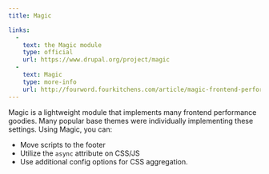 ```yaml
---
title: Magic

links:
  -
    text: the Magic module
    type: official
    url: https://www.drupal.org/project/magic
  -
    text: Magic
    type: more-info
    url: http://fourword.fourkitchens.com/article/magic-frontend-performance-all-themes
---
```


Magic is a lightweight module that implements many frontend performance goodies. Many popular base themes were individually implementing these settings. Using Magic, you can:

* Move scripts to the footer
* Utilize the `async` attribute on CSS/JS
* Use additional config options for CSS aggregation.
